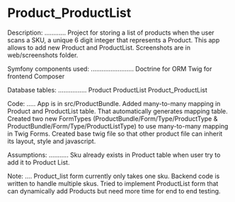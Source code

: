 Product_ProductList
=============

Description:
............
Project for storing a list of products when the user scans a SKU, a unique 6 digit integer that represents a Product. 
This app allows to add new Product and ProductList. Screenshots are in web/screenshots folder.

Symfony components used:
........................
Doctrine for ORM
Twig for frontend
Composer


Database tables:
................
Product 
ProductList
Product_ProductList


Code:
.....
App is in src/ProductBundle.
Added many-to-many mapping in Product and ProductList table. That automatically generates mapping table.
Created two new FormTypes (ProductBundle/Form/Type/ProductType & ProductBundle/Form/Type/ProductListType) to 
use many-to-many mapping in Twig Forms.
Created base twig file so that other product file can inherit its layout, style and javascript.


Assumptions:
...........
Sku already exists in Product table when user try to add it to Product List.


Note:
....
Product_list form currently only takes one sku. Backend code is written to handle multiple skus.
Tried to implement ProductList form that can dynamically add Products but need more time for end to end testing.


